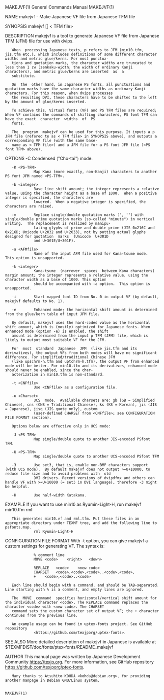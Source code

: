 MAKEJVF(1)                                                                       General Commands Manual                                                                       MAKEJVF(1)

NAME
       makejvf - Make Japanese VF file from Japanese  TFM file

SYNOPSIS
       makejvf [<options>] < TFM file> <PS font TFM>

DESCRIPTION
       makejvf is a tool to generate Japanese VF file from Japanese  TFM (JFM) file for use with dvips.

       When  processing Japanese texts, p refers to JFM (min10.tfm, jis.tfm etc.), which includes definitions of some different character widths and metric glue/kerns. For most punctua‐
       tions and quotation marks, the character widths are truncated to less than 1 zw (zenkaku-width; the width of ordinary Kanji characters), and metric glue/kerns are inserted  as  a
       substitute.

       On  the  other hand, in Japanese PS fonts, all punctuations and quotation marks have the same character widths as ordinary Kanji characters. For this reason, when dvips processes
       the resulting DVI, these characters have to be shifted to the left by the amount of glue/kerns inserted.

       To achieve this, Virtual fonts (VF) and PS TFM files are required; When VF contains the commands of shifting characters, PS font TFM can have the exact  character  widths  of  PS
       fonts.

       The  program  makejvf can be used for this purpose. It inputs a p JFM file (refered to as < TFM file> in SYNOPSIS above), and outputs a corresponding VF file (with the same base‐
       name as < TFM file>) and a JFM file for a PS font JFM file (<PS font TFM> above).

OPTIONS
       -C        Condensed ("Cho-tai") mode.

       -K <PS-TFM>
                 Map Kana (more exactly, non-Kanji) characters to another PS font JFM named <PS-TFM>.

       -b <integer>
                 Base line shift amount; the integer represents a relative value, using the character height as a base of 1000.  When a positive integer is specified, the characters are
                 lowered.  When a negative integer is specified, the characters are raised.

       -m        Replace single/double quotation marks (', '') with single/double prime quotation marks (so-called "minute") in vertical writing.  The replacement is realized by manipu‐
                 lating glyphs of prime and double prime (JIS 0x216C and 0x216D; Unicode U+2032 and U+2033), not by putting actual glyphs designed for quotation  marks  (Unicode  U+301D
                 and U+301E/U+301F).

       -a <AFMfile>
                 Name of the input AFM file used for Kana-tsume mode.  This option is unsupported.

       -k <integer>
                 Kana-tsume  (narrower  spaces  between Kana characters) margin amount; the integer represents a relative value, using the character width as a base of 1000. This option
                 should be accompanied with -a option.  This option is unsupported.

       -i        Start mapped font ID from No. 0 in output VF (by default, makejvf defaults to No. 1).

       -e        Enhanced mode; the horizontal shift amount is determined from the glue/kern table of input JFM file.

       By default, makejvf uses the hard-coded value as the horizontal shift amount, which is (mostly) optimized for Japanese fonts. When enhanced mode (option -e) is enabled, the shift
       amount is determined from the input p TFM (JFM) file, which is likely to output most suitable VF for the JFM.

       For  most  standard  Japanese  JFM  (like jis.tfm and its derivatives), the output VFs from both modes will have no significant difference. For simplified/traditional Chinese JFM
       (like upschrm-h.tfm and uptchrm-h.tfm), the output VF from enhanced mode will be better. For min10.tfm and its derivatives, enhanced mode should never be enabled, since the char‐
       acterization in min10.tfm is non-standard.

       -t <CNFfile>
                 Use <CNFfile> as a configuration file.

       -u <Charset>
                 UCS  mode.  Available charsets are: gb (GB = Simplified Chinese), cns (CNS = Traditional Chinese), ks (KS = Korean), jis (JIS = Japanese), jisq (JIS quote only), custom
                 (user-defined CHARSET from <CNFfile>; see CONFIGURATION FILE FORMAT section).

       Options below are effective only in UCS mode:

       -J <PS-TFM>
                 Map single/double quote to another JIS-encoded PSfont TFM.

       -U <PS-TFM>
                 Map single/double quote to another UCS-encoded PSfont TFM

       -3        Use set3, that is, enable non-BMP characters support (with UCS mode).  By default makejvf does not output >=U+10000, to reduce file size and to avoid problems with  old
                 DVI drivers. Recent versions of dvipdfmx and others can handle VF with >=U+10000 (= set3 in DVI language), therefore -3 might be helpful.

       -H        Use half-width Katakana.

EXAMPLE
       If you want to use min10 as Ryumin-Light-H, run
                 makejvf min10.tfm rml

       This generates min10.vf and rml.tfm. Put these files in an appropriate directory under TEXMF tree, and add the following line to psfonts.map.
                 rml Ryumin-Light-H

CONFIGURATION FILE FORMAT
       With -t option, you can give makejvf a custom settings for generating VF. The syntax is:

                 % comment line
                 MOVE <code>    <right>   <down>

                 REPLACE   <code>    <new code>
                 CHARSET   <code>,<code>,<code>..<code>,<code>,
                 +    <code>,<code>..<code>

       Each line should begin with a command, and should be TAB-separated. Line starting with % is a comment, and empty lines are ignored.

       The  MOVE  command  specifies horizontal/vertical shift amount for the individual character <code>. The REPLACE command replaces the character <code> with <new code>. The CHARSET
       command sets the custom character set of output VF; the + character continues from the previous line.

       An example usage can be found in uptex-fonts project. See GitHub repository
                 <https://github.com/texjporg/uptex-fonts>.

SEE ALSO
       More detailed description of makejvf in Japanese is available at
            $TEXMFDIST/doc/fonts/ptex-fonts/README_makejvf

AUTHOR
       This manual page was written by Japanese  Development Community <https://texjp.org>. For more information, see GitHub repository <https://github.com/texjporg/ptex-fonts>.

       Many thanks to Atsuhito KOHDA <kohda@debian.org>, for providing another manpage in Debian GNU/Linux system.

                                                                                                                                                                               MAKEJVF(1)
